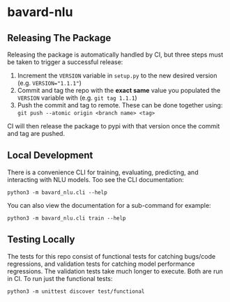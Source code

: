 # bavard-nlu

## Releasing The Package

Releasing the package is automatically handled by CI, but three steps must be taken to trigger a successful release:

1. Increment the `VERSION` variable in `setup.py` to the new desired version (e.g. `VERSION="1.1.1"`)
2. Commit and tag the repo with the **exact same** value you populated the `VERSION` variable with (e.g. `git tag 1.1.1`)
3. Push the commit and tag to remote. These can be done together using: `git push --atomic origin <branch name> <tag>`

CI will then release the package to pypi with that version once the commit and tag are pushed.

## Local Development

There is a convenience CLI for training, evaluating, predicting, and interacting with NLU models. Too see the CLI documentation:

```
python3 -m bavard_nlu.cli --help
```

You can also view the documentation for a sub-command for example:

```
python3 -m bavard_nlu.cli train --help
```

## Testing Locally

The tests for this repo consist of functional tests for catching bugs/code regressions, and validation tests for catching model performance regressions. The validation tests take much longer to execute. Both are run in CI. To run just the functional tests:

```
python3 -m unittest discover test/functional
```
